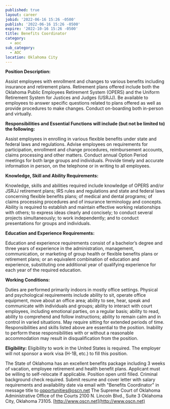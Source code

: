 ```yaml
---
published: true
layout: career
jobid: '2022-06-16 15:26 -0500'
publish: '2022-06-16 15:26 -0500'
expire: '2022-10-16 15:26 -0500'
title: Benefits Coordinator
category:
  - aoc
sub_category:
  - AOC
location: Oklahoma City
---
```

**Position Description:**  

Assist employees with enrollment and changes to various benefits including insurance and retirement plans. Retirement plans offered include both the Oklahoma Public Employees Retirement System (OPERS) and the Uniform Retirement System for Justices and Judges (USRJJ).  Be available to employees to answer specific questions related to plans offered as well as provide procedures to make changes. Conduct on-boarding both in-person and virtually.  

**Responsibilities and Essential Functions will include (but not be limited to) the following:**

Assist employees in enrolling in various flexible benefits under state and federal laws and regulations. Advise employees on requirements for participation, enrollment and change procedures, reimbursement accounts, claims processing and other matters. Conduct annual Option Period meetings for both large groups and individuals. Provide timely and accurate information in person, on the telephone or in writing to all employees. 

**Knowledge, Skill and Ability Requirements:**

Knowledge, skills and abilities required include knowledge of OPERS and/or JSRJJ retirement plans; IRS rules and regulations and state and federal laws concerning flexible benefits plans; of medical and dental programs; of claims processing procedures and of insurance terminology and concepts.  Ability is required to establish and maintain effective working relationships with others; to express ideas clearly and concisely; to conduct several projects simultaneously; to work independently; and to conduct presentations for groups and individuals.

**Education and Experience Requirements:**

Education and experience requirements consist of a bachelor’s degree and three years of experience in the administration, management, communication, or marketing of group health or flexible benefits plans or retirement plans; or an equivalent combination of education and experience, substituting one additional year of qualifying experience for each year of the required education.

**Working Conditions:**

Duties are performed primarily indoors in mostly office settings. Physical and psychological requirements include ability to sit, operate office equipment, move about an office area; ability to see, hear, speak and communicate with individuals and groups; ability to interact with court employees, including emotional parties, on a regular basis; ability to read, ability to comprehend and follow instructions; ability to remain calm and in control in varied situations.  May require sitting for extended periods of time.
Responsibilities and skills listed above are essential to the position. Inability to perform these responsibilities with or without a reasonable accommodation may result in disqualification from the position.

**Eligibility:** Eligibility to work in the United States is required. The employer will not sponsor a work visa (H-1B, etc.) to fill this position.

The State of Oklahoma has an excellent benefits package including 3 weeks of vacation, employee retirement and health benefit plans. Applicant must be willing to self-relocate if applicable.  Position open until filled. Criminal background check required.  Submit resume and cover letter with salary requirements and availability date via email with "Benefits Coordinator" in message title to [opportunities@oscn.net](mailto:opportunities@oscn.net) The Supreme Court of Oklahoma Administrative Office of the Courts 2100 N. Lincoln Blvd., Suite 3 Oklahoma City, Oklahoma 73105. [http://www.oscn.net](http://www.oscn.net)

